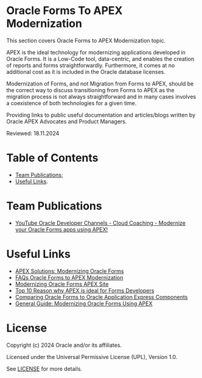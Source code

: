 # Oracle Forms To APEX Modernization

This section covers Oracle Forms to APEX Modernization topic.

APEX is the ideal technology for modernizing applications developed in Oracle Forms. It is a Low-Code tool, data-centric, and enables the creation of reports and forms straightforwardly. Furthermore, it comes at no additional cost as it is included in the Oracle database licenses.

Modernization of Forms, and not Migration from Forms to APEX, should be the correct way to discuss transitioning from Forms to APEX as the migration process is not
always straightforward and in many cases involves a coexistence of both technologies for a given time.

Providing links to public useful documentation and articles/blogs written by Oracle APEX  Advocates and Product Managers.

Reviewed: 18.11.2024


# Table of Contents
- [Team Publications](#team-publications);
- [Useful Links](#useful-links).


# Team Publications
- [YouTube Oracle Developer Channels - Cloud Coaching - Modernize your Oracle Forms apps using APEX!](https://www.youtube.com/watch?v=MYzSgnzUOjA&ab_channel=OracleDevelopers)


# Useful Links
- [APEX Solutions: Modernizing Oracle Forms](https://apex.oracle.com/en/solutions/oracle-forms/)
- [FAQs Oracle Forms to APEX Modernization](https://apex.oracle.com/go/forms-faq)
- [Modernizing Oracle Forms APEX Site](https://apex.oracle.com/en/solutions/oracle-forms/)
- [Top 10 Reason why APEX is ideal for Forms Developers](https://apex.oracle.com/go/reasons-forms)
- [Comparing Oracle Forms to Oracle Application Express Components](https://docs.oracle.com/en/database/oracle/application-express/20.2/aemig/comparing-Oracle-forms-to-Oracle-application-express-components.html)
- [General Guide: Modernizing Oracle Forms Using APEX](https://blogs.oracle.com/apex/post/modernizing-oracle-forms-using-oracle-apex)


# License

Copyright (c) 2024 Oracle and/or its affiliates.

Licensed under the Universal Permissive License (UPL), Version 1.0.

See [LICENSE](https://github.com/oracle-devrel/technology-engineering/blob/main/LICENSE) for more details.
